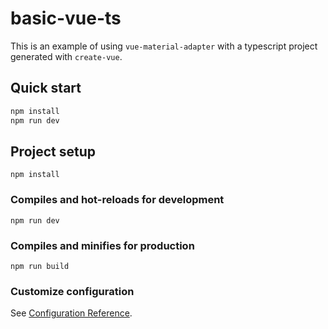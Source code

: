 # basic-vue-ts

This is an example of using `vue-material-adapter` with a typescript project generated with `create-vue`.

## Quick start

```bash
npm install
npm run dev
```

## Project setup

```
npm install
```

### Compiles and hot-reloads for development

```
npm run dev
```

### Compiles and minifies for production

```
npm run build
```

### Customize configuration

See [Configuration Reference](https://github.com/vuejs/create-vue).
